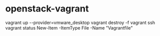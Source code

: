 # openstack-vagrant
 vagrant up --provider=vmware_desktop
vagrant destroy -f
 vagrant ssh
vagrant status
New-Item -ItemType File -Name "Vagrantfile"
